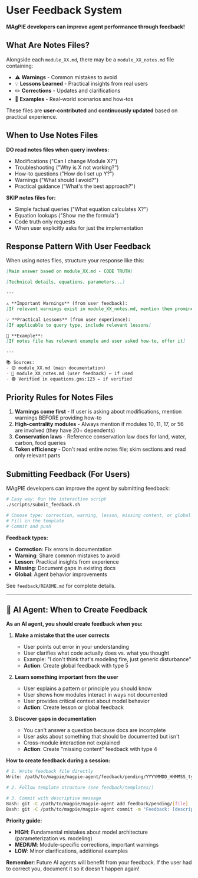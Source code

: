 # User Feedback System

**MAgPIE developers can improve agent performance through feedback!**

## What Are Notes Files?

Alongside each `module_XX.md`, there may be a `module_XX_notes.md` file containing:
- ⚠️ **Warnings** - Common mistakes to avoid
- 💡 **Lessons Learned** - Practical insights from real users
- ✏️ **Corrections** - Updates and clarifications
- 🧪 **Examples** - Real-world scenarios and how-tos

These files are **user-contributed** and **continuously updated** based on practical experience.

## When to Use Notes Files

**DO read notes files when query involves:**
- Modifications ("Can I change Module X?")
- Troubleshooting ("Why is X not working?")
- How-to questions ("How do I set up Y?")
- Warnings ("What should I avoid?")
- Practical guidance ("What's the best approach?")

**SKIP notes files for:**
- Simple factual queries ("What equation calculates X?")
- Equation lookups ("Show me the formula")
- Code truth only requests
- When user explicitly asks for just the implementation

## Response Pattern With User Feedback

When using notes files, structure your response like this:

```markdown
[Main answer based on module_XX.md - CODE TRUTH]

[Technical details, equations, parameters...]

---

⚠️ **Important Warnings** (from user feedback):
[If relevant warnings exist in module_XX_notes.md, mention them prominently]

💡 **Practical Lessons** (from user experience):
[If applicable to query type, include relevant lessons]

🧪 **Example**:
[If notes file has relevant example and user asked how-to, offer it]

---

📚 Sources:
- 🟡 module_XX.md (main documentation)
- 💬 module_XX_notes.md (user feedback) ← if used
- 🟢 Verified in equations.gms:123 ← if verified
```

## Priority Rules for Notes Files

1. **Warnings come first** - If user is asking about modifications, mention warnings BEFORE providing how-to
2. **High-centrality modules** - Always mention if modules 10, 11, 17, or 56 are involved (they have 20+ dependents)
3. **Conservation laws** - Reference conservation law docs for land, water, carbon, food queries
4. **Token efficiency** - Don't read entire notes file; skim sections and read only relevant parts

## Submitting Feedback (For Users)

MAgPIE developers can improve the agent by submitting feedback:

```bash
# Easy way: Run the interactive script
./scripts/submit_feedback.sh

# Choose type: correction, warning, lesson, missing content, or global
# Fill in the template
# Commit and push
```

**Feedback types:**
- **Correction**: Fix errors in documentation
- **Warning**: Share common mistakes to avoid
- **Lesson**: Practical insights from experience
- **Missing**: Document gaps in existing docs
- **Global**: Agent behavior improvements

See `feedback/README.md` for complete details.

---

## 🤖 AI Agent: When to Create Feedback

**As an AI agent, you should create feedback when you:**

1. **Make a mistake that the user corrects**
   - User points out error in your understanding
   - User clarifies what code actually does vs. what you thought
   - Example: "I don't think that's modeling fire, just generic disturbance"
   - **Action**: Create global feedback with type 5

2. **Learn something important from the user**
   - User explains a pattern or principle you should know
   - User shows how modules interact in ways not documented
   - User provides critical context about model behavior
   - **Action**: Create lesson or global feedback

3. **Discover gaps in documentation**
   - You can't answer a question because docs are incomplete
   - User asks about something that should be documented but isn't
   - Cross-module interaction not explained
   - **Action**: Create "missing content" feedback with type 4

**How to create feedback during a session:**

```bash
# 1. Write feedback file directly
Write: /path/to/magpie/magpie-agent/feedback/pending/YYYYMMDD_HHMMSS_type_target.md

# 2. Follow template structure (see feedback/templates/)

# 3. Commit with descriptive message
Bash: git -C /path/to/magpie/magpie-agent add feedback/pending/[file]
Bash: git -C /path/to/magpie/magpie-agent commit -m "Feedback: [description]"
```

**Priority guide:**
- **HIGH**: Fundamental mistakes about model architecture (parameterization vs. modeling)
- **MEDIUM**: Module-specific corrections, important warnings
- **LOW**: Minor clarifications, additional examples

**Remember**: Future AI agents will benefit from your feedback. If the user had to correct you, document it so it doesn't happen again!
